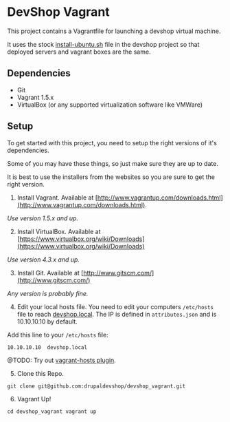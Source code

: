 DevShop Vagrant
===============

This project contains a Vagrantfile for launching a devshop virtual machine.

It uses the stock [install-ubuntu.sh](https://github.com/drupaldevshop/devshop/blob/6.x-1.x/install.debian.sh)
file in the devshop project so that deployed servers and vagrant boxes are the same.

Dependencies
------------

- Git
- Vagrant 1.5.x
- VirtualBox (or any supported virtualization software like VMWare)

Setup
-----

To get started with this project, you need to setup the right versions of it's dependencies.

Some of you may have these things, so just make sure they are up to date.

It is best to use the installers from the websites so you are sure to get the right version.


1. Install Vagrant.
  Available at [http://www.vagrantup.com/downloads.html](http://www.vagrantup.com/downloads.html).
  
  *Use version 1.5.x and up.*

2. Install VirtualBox.
  Available at [https://www.virtualbox.org/wiki/Downloads](https://www.virtualbox.org/wiki/Downloads)
  
  *Use version 4.3.x and up.*

3. Install Git.
  Available at [http://www.gitscm.com/](http://www.gitscm.com/)

  *Any version is probably fine.*

4. Edit your local hosts file.
  You need to edit your computers `/etc/hosts` file to reach [devshop.local](http://devshop.local).
  The IP is defined in `attributes.json` and is 10.10.10.10 by default.

  Add this line to your `/etc/hosts` file:
  
  ```
  10.10.10.10  devshop.local
  ```
  @TODO: Try out [vagrant-hosts plugin](https://github.com/adrienthebo/vagrant-hosts).
  
5. Clone this Repo.

  ```
  git clone git@github.com:drupaldevshop/devshop_vagrant.git
  ```
6. Vagrant Up!
  ```
  cd devshop_vagrant vagrant up
  ```


